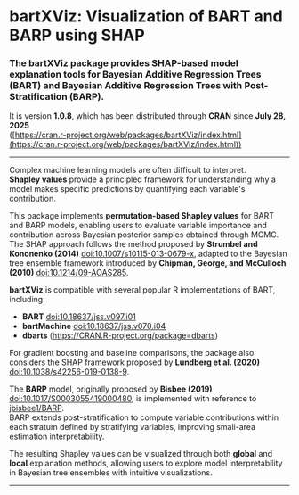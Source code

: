 # bartXViz: Visualization of BART and BARP using SHAP

### The **bartXViz** package provides SHAP-based model explanation tools for Bayesian Additive Regression Trees (BART) and Bayesian Additive Regression Trees with Post-Stratification (BARP).

It is version **1.0.8**, which has been distributed through **CRAN** since **July 28, 2025**  
([https://cran.r-project.org/web/packages/bartXViz/index.html](https://cran.r-project.org/web/packages/bartXViz/index.html))

---

Complex machine learning models are often difficult to interpret.  
**Shapley values** provide a principled framework for understanding why a model makes specific predictions by quantifying each variable's contribution.  

This package implements **permutation-based Shapley values** for BART and BARP models, enabling users to evaluate variable importance and contribution across Bayesian posterior samples obtained through MCMC.  
The SHAP approach follows the method proposed by **Strumbel and Kononenko (2014)** <doi:10.1007/s10115-013-0679-x>, adapted to the Bayesian tree ensemble framework introduced by **Chipman, George, and McCulloch (2010)** <doi:10.1214/09-AOAS285>.  

**bartXViz** is compatible with several popular R implementations of BART, including:  
- **BART** <doi:10.18637/jss.v097.i01>  
- **bartMachine** <doi:10.18637/jss.v070.i04>  
- **dbarts** (<https://CRAN.R-project.org/package=dbarts>)  

For gradient boosting and baseline comparisons, the package also considers the SHAP framework proposed by **Lundberg et al. (2020)** <doi:10.1038/s42256-019-0138-9>.  

The **BARP** model, originally proposed by **Bisbee (2019)** <doi:10.1017/S0003055419000480>, is implemented with reference to [jbisbee1/BARP](https://github.com/jbisbee1/BARP).  
BARP extends post-stratification to compute variable contributions within each stratum defined by stratifying variables, improving small-area estimation interpretability.  

The resulting Shapley values can be visualized through both **global** and **local** explanation methods, allowing users to explore model interpretability in Bayesian tree ensembles with intuitive visualizations.

---
